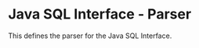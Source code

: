 Java SQL Interface - Parser
===========================

This defines the parser for the Java SQL Interface.

